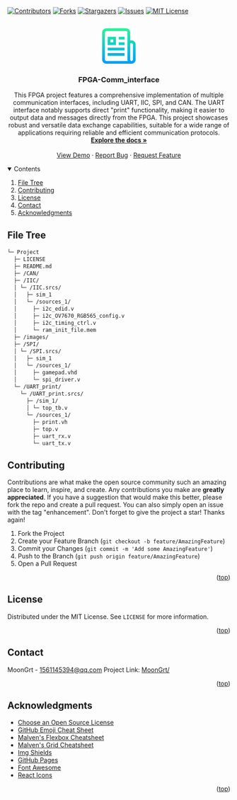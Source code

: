 <div id="top"></div>

[![Contributors][contributors-shield]][contributors-url]
[![Forks][forks-shield]][forks-url]
[![Stargazers][stars-shield]][stars-url]
[![Issues][issues-shield]][issues-url]
[![MIT License][license-shield]][license-url]


<!-- PROJECT LOGO -->
<br />
<div align="center">
	<a href="https://github.com/MoonGrt/FPGA-Comm_interface">
	<img src="images/logo.png" alt="Logo" width="80" height="80">
	</a>
<h3 align="center">FPGA-Comm_interface</h3>
	<p align="center">
	This FPGA project features a comprehensive implementation of multiple communication interfaces, including UART, IIC, SPI, and CAN. The UART interface notably supports direct "print" functionality, making it easier to output data and messages directly from the FPGA. This project showcases robust and versatile data exchange capabilities, suitable for a wide range of applications requiring reliable and efficient communication protocols.
	<br />
	<a href="https://github.com/MoonGrt/FPGA-Comm_interface"><strong>Explore the docs »</strong></a>
	<br />
	<br />
	<a href="https://github.com/MoonGrt/FPGA-Comm_interface">View Demo</a>
	·
	<a href="https://github.com/MoonGrt/FPGA-Comm_interface/issues">Report Bug</a>
	·
	<a href="https://github.com/MoonGrt/FPGA-Comm_interface/issues">Request Feature</a>
	</p>
</div>


<!-- CONTENTS -->
<details open>
  <summary>Contents</summary>
  <ol>
    <li><a href="#file-tree">File Tree</a></li>
    <li><a href="#contributing">Contributing</a></li>
    <li><a href="#license">License</a></li>
    <li><a href="#contact">Contact</a></li>
    <li><a href="#acknowledgments">Acknowledgments</a></li>
  </ol>
</details>


<!-- FILE TREE -->
## File Tree

```
└─ Project
  ├─ LICENSE
  ├─ README.md
  ├─ /CAN/
  ├─ /IIC/
  │ └─ /IIC.srcs/
  │   ├─ sim_1
  │   └─ /sources_1/
  │     ├─ i2c_edid.v
  │     ├─ i2c_OV7670_RGB565_config.v
  │     ├─ i2c_timing_ctrl.v
  │     └─ ram_init_file.mem
  ├─ /images/
  ├─ /SPI/
  │ └─ /SPI.srcs/
  │   ├─ sim_1
  │   └─ /sources_1/
  │     ├─ gamepad.vhd
  │     └─ spi_driver.v
  └─ /UART_print/
    └─ /UART_print.srcs/
      ├─ /sim_1/
      │ └─ top_tb.v
      └─ /sources_1/
        ├─ print.vh
        ├─ top.v
        ├─ uart_rx.v
        └─ uart_tx.v

```


<!-- CONTRIBUTING -->
## Contributing
Contributions are what make the open source community such an amazing place to learn, inspire, and create. Any contributions you make are **greatly appreciated**.
If you have a suggestion that would make this better, please fork the repo and create a pull request. You can also simply open an issue with the tag "enhancement".
Don't forget to give the project a star! Thanks again!
1. Fork the Project
2. Create your Feature Branch (`git checkout -b feature/AmazingFeature`)
3. Commit your Changes (`git commit -m 'Add some AmazingFeature'`)
4. Push to the Branch (`git push origin feature/AmazingFeature`)
5. Open a Pull Request
<p align="right">(<a href="#top">top</a>)</p>


<!-- LICENSE -->
## License
Distributed under the MIT License. See `LICENSE` for more information.
<p align="right">(<a href="#top">top</a>)</p>


<!-- CONTACT -->
## Contact
MoonGrt - 1561145394@qq.com
Project Link: [MoonGrt/](https://github.com/MoonGrt/)
<p align="right">(<a href="#top">top</a>)</p>


<!-- ACKNOWLEDGMENTS -->
## Acknowledgments
* [Choose an Open Source License](https://choosealicense.com)
* [GitHub Emoji Cheat Sheet](https://www.webpagefx.com/tools/emoji-cheat-sheet)
* [Malven's Flexbox Cheatsheet](https://flexbox.malven.co/)
* [Malven's Grid Cheatsheet](https://grid.malven.co/)
* [Img Shields](https://shields.io)
* [GitHub Pages](https://pages.github.com)
* [Font Awesome](https://fontawesome.com)
* [React Icons](https://react-icons.github.io/react-icons/search)   
<p align="right">(<a href="#top">top</a>)</p>


<!-- MARKDOWN LINKS & IMAGES -->
<!-- https://www.markdownguide.org/basic-syntax/#reference-style-links -->
[contributors-shield]: https://img.shields.io/github/contributors/MoonGrt/FPGA-Comm_interface.svg?style=for-the-badge
[contributors-url]: https://github.com/MoonGrt/FPGA-Comm_interface/graphs/contributors
[forks-shield]: https://img.shields.io/github/forks/MoonGrt/FPGA-Comm_interface.svg?style=for-the-badge
[forks-url]: https://github.com/MoonGrt/FPGA-Comm_interface/network/members
[stars-shield]: https://img.shields.io/github/stars/MoonGrt/FPGA-Comm_interface.svg?style=for-the-badge
[stars-url]: https://github.com/MoonGrt/FPGA-Comm_interface/stargazers
[issues-shield]: https://img.shields.io/github/issues/MoonGrt/FPGA-Comm_interface.svg?style=for-the-badge
[issues-url]: https://github.com/MoonGrt/FPGA-Comm_interface/issues
[license-shield]: https://img.shields.io/github/license/MoonGrt/FPGA-Comm_interface.svg?style=for-the-badge
[license-url]: https://github.com/MoonGrt/FPGA-Comm_interface/blob/master/LICENSE

